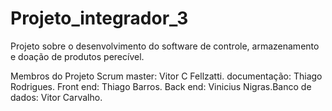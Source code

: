 # Projeto_integrador_3
Projeto sobre o desenvolvimento do software de controle, armazenamento e doação de produtos perecível.

Membros do Projeto
Scrum master: Vitor C Fellzatti.​
documentação: Thiago Rodrigues.​
Front end: Thiago Barros.​
Back end: Vinicius Nigras.​
Banco de dados: Vitor Carvalho.
